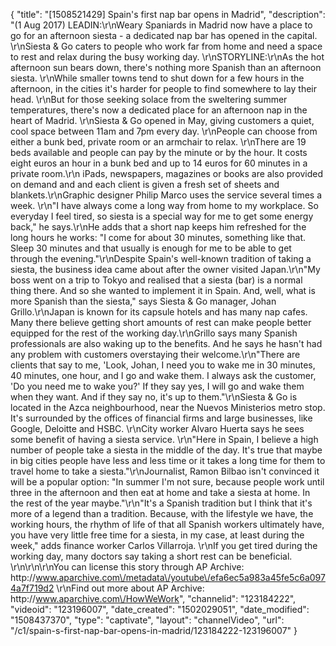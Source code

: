 {
    "title": "[1508521429] Spain's first nap bar opens in Madrid",
    "description": "(1 Aug 2017) LEADIN:\r\nWeary Spaniards in Madrid now have a place to go for an afternoon siesta - a dedicated nap bar has opened in the capital.  \r\nSiesta &amp; Go caters to people who work far from home and need a space to rest and relax during the busy working day. \r\nSTORYLINE:\r\nAs the hot afternoon sun bears down, there's nothing more Spanish than an afternoon siesta. \r\nWhile smaller towns tend to shut down for a few hours in the afternoon, in the cities it's harder for people to find somewhere to lay their head. \r\nBut for those seeking solace from the sweltering summer temperatures, there's now a dedicated place for an afternoon nap in the heart of Madrid. \r\nSiesta &amp; Go opened in May, giving customers a quiet, cool space between 11am and 7pm every day. \r\nPeople can choose from either a bunk bed, private room or an armchair to relax. \r\nThere are 19 beds available and people can pay by the minute or by the hour. It costs eight euros an hour in a bunk bed and up to 14 euros for 60 minutes in a private room.\r\n iPads, newspapers, magazines or books are also provided on demand and and each client is given a fresh set of sheets and blankets.\r\nGraphic designer Philip Marco uses the service several times a week. \r\n\"I have always come a long way from home to my workplace. So everyday I feel tired, so siesta is a special way for me to get some energy back,\" he says.\r\nHe adds that a short nap keeps him refreshed for the long hours he works: \"I come for about 30 minutes, something like that. Sleep 30 minutes and that usually is enough for me to be able to get through the evening.\"\r\nDespite Spain's well-known tradition of taking a siesta, the business idea came about after the owner visited Japan.\r\n\"My boss went on a trip to Tokyo and realised that a siesta (bar) is a normal thing there. And so she wanted to implement it in Spain. And, well, what is more Spanish than the siesta,\" says Siesta &amp; Go manager, Johan Grillo.\r\nJapan is known for its capsule hotels and has many nap cafes. Many there believe getting short amounts of rest can make people better equipped for the rest of the working day.\r\nGrillo says many Spanish professionals are also waking up to the benefits. And he says he hasn't had any problem with customers overstaying their welcome.\r\n\"There are clients that say to me, 'Look, Johan, I need you to wake me in 30 minutes, 40 minutes, one hour, and I go and wake them. I always ask the customer, 'Do you need me to wake you?' If they say yes, I will go and wake them when they want. And if they say no, it's up to them.\"\r\nSiesta &amp; Go is located in the Azca neighbourhood, near the Nuevos Ministerios metro stop. It's surrounded by the offices of financial firms and large businesses, like Google, Deloitte and HSBC. \r\nCity worker Alvaro Huerta says he sees some benefit of having a siesta service. \r\n\"Here in Spain, I believe a high number of people take a siesta in the middle of the day. It's true that maybe in big cities people have less and less time or it takes a long time for them to travel home to take a siesta.\"\r\nJournalist, Ramon Bilbao isn't convinced it will be a popular option: \"In summer I'm not sure, because people work until three in the afternoon and then eat at home and take a siesta at home. In the rest of the year maybe.\"\r\n\"It's a Spanish tradition but I think that it's more of a legend than a tradition. Because, with the lifestyle we have, the working hours, the rhythm of life of that all Spanish workers ultimately have, you have very little free time for a siesta, in my case, at least during the week,\" adds finance worker Carlos Villarroja. \r\nIf you get tired during the working day, many doctors say taking a short rest can be beneficial. \r\n\r\n\r\nYou can license this story through AP Archive: http:\/\/www.aparchive.com\/metadata\/youtube\/efa6ec5a983a45fe5c6a0974a7f719d2 \r\nFind out more about AP Archive: http:\/\/www.aparchive.com\/HowWeWork",
    "channelid": "123184222",
    "videoid": "123196007",
    "date_created": "1502029051",
    "date_modified": "1508437370",
    "type": "captivate",
    "layout": "channelVideo",
    "url": "\/c1\/spain-s-first-nap-bar-opens-in-madrid\/123184222-123196007"
}